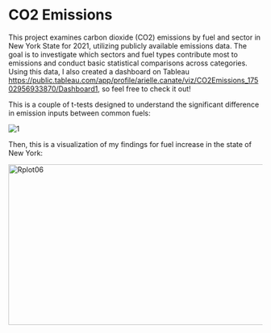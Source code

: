 # CO2 Emissions 
This project examines carbon dioxide (CO2) emissions by fuel and sector in New York State for 2021, utilizing publicly available emissions data. The goal is to investigate which sectors and fuel types contribute most to emissions and conduct basic statistical comparisons across categories. Using this data, I also created a dashboard on Tableau https://public.tableau.com/app/profile/arielle.canate/viz/CO2Emissions_17502956933870/Dashboard1, so feel free to check it out!

This is a couple of t-tests designed to understand the significant difference in emission inputs between common fuels: 


![1](https://github.com/user-attachments/assets/d94dadda-981b-4c9f-8b29-12396a083344)

Then, this is a visualization of my findings for fuel increase in the state of New York: 

<img width="505" height="318" alt="Rplot06" src="https://github.com/user-attachments/assets/05bf1c34-27a1-4dad-a111-0613f0e87145" />


